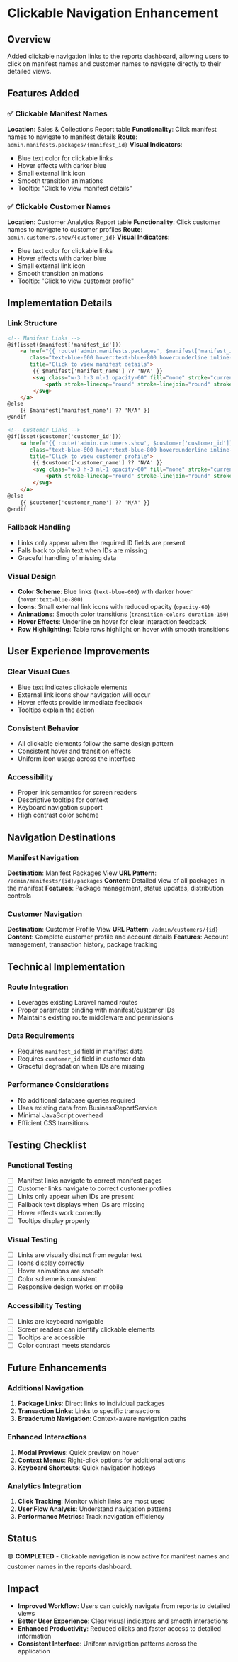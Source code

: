 # Clickable Navigation Enhancement

## Overview
Added clickable navigation links to the reports dashboard, allowing users to click on manifest names and customer names to navigate directly to their detailed views.

## Features Added

### ✅ Clickable Manifest Names
**Location**: Sales & Collections Report table
**Functionality**: Click manifest names to navigate to manifest details
**Route**: `admin.manifests.packages/{manifest_id}`
**Visual Indicators**:
- Blue text color for clickable links
- Hover effects with darker blue
- Small external link icon
- Smooth transition animations
- Tooltip: "Click to view manifest details"

### ✅ Clickable Customer Names  
**Location**: Customer Analytics Report table
**Functionality**: Click customer names to navigate to customer profiles
**Route**: `admin.customers.show/{customer_id}`
**Visual Indicators**:
- Blue text color for clickable links
- Hover effects with darker blue
- Small external link icon
- Smooth transition animations
- Tooltip: "Click to view customer profile"

## Implementation Details

### Link Structure
```html
<!-- Manifest Links -->
@if(isset($manifest['manifest_id']))
    <a href="{{ route('admin.manifests.packages', $manifest['manifest_id']) }}" 
       class="text-blue-600 hover:text-blue-800 hover:underline inline-flex items-center transition-colors duration-150"
       title="Click to view manifest details">
        {{ $manifest['manifest_name'] ?? 'N/A' }}
        <svg class="w-3 h-3 ml-1 opacity-60" fill="none" stroke="currentColor" viewBox="0 0 24 24">
            <path stroke-linecap="round" stroke-linejoin="round" stroke-width="2" d="M10 6H6a2 2 0 00-2 2v10a2 2 0 002 2h10a2 2 0 002-2v-4M14 4h6m0 0v6m0-6L10 14"></path>
        </svg>
    </a>
@else
    {{ $manifest['manifest_name'] ?? 'N/A' }}
@endif

<!-- Customer Links -->
@if(isset($customer['customer_id']))
    <a href="{{ route('admin.customers.show', $customer['customer_id']) }}" 
       class="text-blue-600 hover:text-blue-800 hover:underline inline-flex items-center transition-colors duration-150"
       title="Click to view customer profile">
        {{ $customer['customer_name'] ?? 'N/A' }}
        <svg class="w-3 h-3 ml-1 opacity-60" fill="none" stroke="currentColor" viewBox="0 0 24 24">
            <path stroke-linecap="round" stroke-linejoin="round" stroke-width="2" d="M10 6H6a2 2 0 00-2 2v10a2 2 0 002 2h10a2 2 0 002 2h10a2 2 0 002-2v-4M14 4h6m0 0v6m0-6L10 14"></path>
        </svg>
    </a>
@else
    {{ $customer['customer_name'] ?? 'N/A' }}
@endif
```

### Fallback Handling
- Links only appear when the required ID fields are present
- Falls back to plain text when IDs are missing
- Graceful handling of missing data

### Visual Design
- **Color Scheme**: Blue links (`text-blue-600`) with darker hover (`hover:text-blue-800`)
- **Icons**: Small external link icons with reduced opacity (`opacity-60`)
- **Animations**: Smooth color transitions (`transition-colors duration-150`)
- **Hover Effects**: Underline on hover for clear interaction feedback
- **Row Highlighting**: Table rows highlight on hover with smooth transitions

## User Experience Improvements

### Clear Visual Cues
- Blue text indicates clickable elements
- External link icons show navigation will occur
- Hover effects provide immediate feedback
- Tooltips explain the action

### Consistent Behavior
- All clickable elements follow the same design pattern
- Consistent hover and transition effects
- Uniform icon usage across the interface

### Accessibility
- Proper link semantics for screen readers
- Descriptive tooltips for context
- Keyboard navigation support
- High contrast color scheme

## Navigation Destinations

### Manifest Navigation
**Destination**: Manifest Packages View
**URL Pattern**: `/admin/manifests/{id}/packages`
**Content**: Detailed view of all packages in the manifest
**Features**: Package management, status updates, distribution controls

### Customer Navigation  
**Destination**: Customer Profile View
**URL Pattern**: `/admin/customers/{id}`
**Content**: Complete customer profile and account details
**Features**: Account management, transaction history, package tracking

## Technical Implementation

### Route Integration
- Leverages existing Laravel named routes
- Proper parameter binding with manifest/customer IDs
- Maintains existing route middleware and permissions

### Data Requirements
- Requires `manifest_id` field in manifest data
- Requires `customer_id` field in customer data
- Graceful degradation when IDs are missing

### Performance Considerations
- No additional database queries required
- Uses existing data from BusinessReportService
- Minimal JavaScript overhead
- Efficient CSS transitions

## Testing Checklist

### Functional Testing
- [ ] Manifest links navigate to correct manifest pages
- [ ] Customer links navigate to correct customer profiles
- [ ] Links only appear when IDs are present
- [ ] Fallback text displays when IDs are missing
- [ ] Hover effects work correctly
- [ ] Tooltips display properly

### Visual Testing
- [ ] Links are visually distinct from regular text
- [ ] Icons display correctly
- [ ] Hover animations are smooth
- [ ] Color scheme is consistent
- [ ] Responsive design works on mobile

### Accessibility Testing
- [ ] Links are keyboard navigable
- [ ] Screen readers can identify clickable elements
- [ ] Tooltips are accessible
- [ ] Color contrast meets standards

## Future Enhancements

### Additional Navigation
1. **Package Links**: Direct links to individual packages
2. **Transaction Links**: Links to specific transactions
3. **Breadcrumb Navigation**: Context-aware navigation paths

### Enhanced Interactions
1. **Modal Previews**: Quick preview on hover
2. **Context Menus**: Right-click options for additional actions
3. **Keyboard Shortcuts**: Quick navigation hotkeys

### Analytics Integration
1. **Click Tracking**: Monitor which links are most used
2. **User Flow Analysis**: Understand navigation patterns
3. **Performance Metrics**: Track navigation efficiency

## Status
🟢 **COMPLETED** - Clickable navigation is now active for manifest names and customer names in the reports dashboard.

## Impact
- **Improved Workflow**: Users can quickly navigate from reports to detailed views
- **Better User Experience**: Clear visual indicators and smooth interactions
- **Enhanced Productivity**: Reduced clicks and faster access to detailed information
- **Consistent Interface**: Uniform navigation patterns across the application